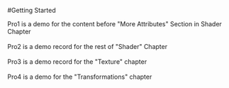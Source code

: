 #Getting Started

Pro1 is a demo for the content before "More Attributes" Section in Shader Chapter<br />  
Pro2 is a demo record for the rest of "Shader" Chapter<br />  
Pro3 is a demo record for the "Texture" chapter<br />  
Pro4 is a demo for the "Transformations" chapter<br />  

